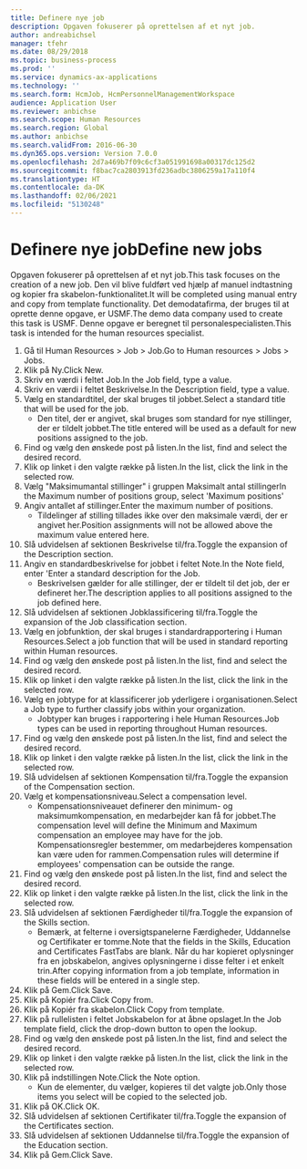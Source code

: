 ```yaml
---
title: Definere nye job
description: Opgaven fokuserer på oprettelsen af et nyt job.
author: andreabichsel
manager: tfehr
ms.date: 08/29/2018
ms.topic: business-process
ms.prod: ''
ms.service: dynamics-ax-applications
ms.technology: ''
ms.search.form: HcmJob, HcmPersonnelManagementWorkspace
audience: Application User
ms.reviewer: anbichse
ms.search.scope: Human Resources
ms.search.region: Global
ms.author: anbichse
ms.search.validFrom: 2016-06-30
ms.dyn365.ops.version: Version 7.0.0
ms.openlocfilehash: 2d7a469b7f09c6cf3a051991698a00317dc125d2
ms.sourcegitcommit: f8bac7ca2803913fd236adbc3806259a17a110f4
ms.translationtype: HT
ms.contentlocale: da-DK
ms.lasthandoff: 02/06/2021
ms.locfileid: "5130248"
---
```

# <a name="define-new-jobs"></a><span data-ttu-id="9eb35-103">Definere nye job</span><span class="sxs-lookup"><span data-stu-id="9eb35-103">Define new jobs</span></span>



<span data-ttu-id="9eb35-104">Opgaven fokuserer på oprettelsen af et nyt job.</span><span class="sxs-lookup"><span data-stu-id="9eb35-104">This task focuses on the creation of a new job.</span></span> <span data-ttu-id="9eb35-105">Den vil blive fuldført ved hjælp af manuel indtastning og kopier fra skabelon-funktionalitet.</span><span class="sxs-lookup"><span data-stu-id="9eb35-105">It will be completed using manual entry and copy from template functionality.</span></span> <span data-ttu-id="9eb35-106">Det demodatafirma, der bruges til at oprette denne opgave, er USMF.</span><span class="sxs-lookup"><span data-stu-id="9eb35-106">The demo data company used to create this task is USMF.</span></span> <span data-ttu-id="9eb35-107">Denne opgave er beregnet til personalespecialisten.</span><span class="sxs-lookup"><span data-stu-id="9eb35-107">This task is intended for the human resources specialist.</span></span>

1. <span data-ttu-id="9eb35-108">Gå til Human Resources > Job > Job.</span><span class="sxs-lookup"><span data-stu-id="9eb35-108">Go to Human resources > Jobs > Jobs.</span></span>
2. <span data-ttu-id="9eb35-109">Klik på Ny.</span><span class="sxs-lookup"><span data-stu-id="9eb35-109">Click New.</span></span>
3. <span data-ttu-id="9eb35-110">Skriv en værdi i feltet Job.</span><span class="sxs-lookup"><span data-stu-id="9eb35-110">In the Job field, type a value.</span></span>
4. <span data-ttu-id="9eb35-111">Skriv en værdi i feltet Beskrivelse.</span><span class="sxs-lookup"><span data-stu-id="9eb35-111">In the Description field, type a value.</span></span>
5. <span data-ttu-id="9eb35-112">Vælg en standardtitel, der skal bruges til jobbet.</span><span class="sxs-lookup"><span data-stu-id="9eb35-112">Select a standard title that will be used for the job.</span></span> 
    * <span data-ttu-id="9eb35-113">Den titel, der er angivet, skal bruges som standard for nye stillinger, der er tildelt jobbet.</span><span class="sxs-lookup"><span data-stu-id="9eb35-113">The title entered will be used as a default for new positions assigned to the job.</span></span>  
6. <span data-ttu-id="9eb35-114">Find og vælg den ønskede post på listen.</span><span class="sxs-lookup"><span data-stu-id="9eb35-114">In the list, find and select the desired record.</span></span>
7. <span data-ttu-id="9eb35-115">Klik op linket i den valgte række på listen.</span><span class="sxs-lookup"><span data-stu-id="9eb35-115">In the list, click the link in the selected row.</span></span>
8. <span data-ttu-id="9eb35-116">Vælg "Maksimumantal stillinger" i gruppen Maksimalt antal stillinger</span><span class="sxs-lookup"><span data-stu-id="9eb35-116">In the Maximum number of positions group, select 'Maximum positions'</span></span>
9. <span data-ttu-id="9eb35-117">Angiv antallet af stillinger.</span><span class="sxs-lookup"><span data-stu-id="9eb35-117">Enter the maximum number of positions.</span></span> 
    * <span data-ttu-id="9eb35-118">Tildelinger af stilling tillades ikke over den maksimale værdi, der er angivet her.</span><span class="sxs-lookup"><span data-stu-id="9eb35-118">Position assignments will not be allowed above the maximum value entered here.</span></span>  
10. <span data-ttu-id="9eb35-119">Slå udvidelsen af sektionen Beskrivelse til/fra.</span><span class="sxs-lookup"><span data-stu-id="9eb35-119">Toggle the expansion of the Description section.</span></span>
11. <span data-ttu-id="9eb35-120">Angiv en standardbeskrivelse for jobbet i feltet Note.</span><span class="sxs-lookup"><span data-stu-id="9eb35-120">In the Note field, enter 'Enter a standard description for the Job.</span></span>
    * <span data-ttu-id="9eb35-121">Beskrivelsen gælder for alle stillinger, der er tildelt til det job, der er defineret her.</span><span class="sxs-lookup"><span data-stu-id="9eb35-121">The description applies to all positions assigned to the job defined here.</span></span>  
12. <span data-ttu-id="9eb35-122">Slå udvidelsen af sektionen Jobklassificering til/fra.</span><span class="sxs-lookup"><span data-stu-id="9eb35-122">Toggle the expansion of the Job classification section.</span></span>
13. <span data-ttu-id="9eb35-123">Vælg en jobfunktion, der skal bruges i standardrapportering i Human Resources.</span><span class="sxs-lookup"><span data-stu-id="9eb35-123">Select a job function that will be used in standard reporting within Human resources.</span></span>
14. <span data-ttu-id="9eb35-124">Find og vælg den ønskede post på listen.</span><span class="sxs-lookup"><span data-stu-id="9eb35-124">In the list, find and select the desired record.</span></span>
15. <span data-ttu-id="9eb35-125">Klik op linket i den valgte række på listen.</span><span class="sxs-lookup"><span data-stu-id="9eb35-125">In the list, click the link in the selected row.</span></span>
16. <span data-ttu-id="9eb35-126">Vælg en jobtype for at klassificerer job yderligere i organisationen.</span><span class="sxs-lookup"><span data-stu-id="9eb35-126">Select a Job type to further classify jobs within your organization.</span></span> 
    * <span data-ttu-id="9eb35-127">Jobtyper kan bruges i rapportering i hele Human Resources.</span><span class="sxs-lookup"><span data-stu-id="9eb35-127">Job types can be used in reporting throughout Human resources.</span></span>  
17. <span data-ttu-id="9eb35-128">Find og vælg den ønskede post på listen.</span><span class="sxs-lookup"><span data-stu-id="9eb35-128">In the list, find and select the desired record.</span></span>
18. <span data-ttu-id="9eb35-129">Klik op linket i den valgte række på listen.</span><span class="sxs-lookup"><span data-stu-id="9eb35-129">In the list, click the link in the selected row.</span></span>
19. <span data-ttu-id="9eb35-130">Slå udvidelsen af sektionen Kompensation til/fra.</span><span class="sxs-lookup"><span data-stu-id="9eb35-130">Toggle the expansion of the Compensation section.</span></span>
20. <span data-ttu-id="9eb35-131">Vælg et kompensationsniveau.</span><span class="sxs-lookup"><span data-stu-id="9eb35-131">Select a compensation level.</span></span>
    * <span data-ttu-id="9eb35-132">Kompensationsniveauet definerer den minimum- og maksimumkompensation, en medarbejder kan få for jobbet.</span><span class="sxs-lookup"><span data-stu-id="9eb35-132">The compensation level will define the Minimum and Maximum compensation an employee may have for the job.</span></span> <span data-ttu-id="9eb35-133">Kompensationsregler bestemmer, om medarbejderes kompensation kan være uden for rammen.</span><span class="sxs-lookup"><span data-stu-id="9eb35-133">Compensation rules will determine if employees' compensation can be outside the range.</span></span>  
21. <span data-ttu-id="9eb35-134">Find og vælg den ønskede post på listen.</span><span class="sxs-lookup"><span data-stu-id="9eb35-134">In the list, find and select the desired record.</span></span>
22. <span data-ttu-id="9eb35-135">Klik op linket i den valgte række på listen.</span><span class="sxs-lookup"><span data-stu-id="9eb35-135">In the list, click the link in the selected row.</span></span>
23. <span data-ttu-id="9eb35-136">Slå udvidelsen af sektionen Færdigheder til/fra.</span><span class="sxs-lookup"><span data-stu-id="9eb35-136">Toggle the expansion of the Skills section.</span></span>
    * <span data-ttu-id="9eb35-137">Bemærk, at felterne i oversigtspanelerne Færdigheder, Uddannelse og Certifikater er tomme.</span><span class="sxs-lookup"><span data-stu-id="9eb35-137">Note that the fields in the Skills, Education and Certificates FastTabs are blank.</span></span> <span data-ttu-id="9eb35-138">Når du har kopieret oplysninger fra en jobskabelon, angives oplysningerne i disse felter i et enkelt trin.</span><span class="sxs-lookup"><span data-stu-id="9eb35-138">After copying information from a job template, information in these fields will be entered in a single step.</span></span>   
24. <span data-ttu-id="9eb35-139">Klik på Gem.</span><span class="sxs-lookup"><span data-stu-id="9eb35-139">Click Save.</span></span>
25. <span data-ttu-id="9eb35-140">Klik på Kopiér fra.</span><span class="sxs-lookup"><span data-stu-id="9eb35-140">Click Copy from.</span></span>
26. <span data-ttu-id="9eb35-141">Klik på Kopiér fra skabelon.</span><span class="sxs-lookup"><span data-stu-id="9eb35-141">Click Copy from template.</span></span>
27. <span data-ttu-id="9eb35-142">Klik på rullelisten i feltet Jobskabelon for at åbne opslaget.</span><span class="sxs-lookup"><span data-stu-id="9eb35-142">In the Job template field, click the drop-down button to open the lookup.</span></span>
28. <span data-ttu-id="9eb35-143">Find og vælg den ønskede post på listen.</span><span class="sxs-lookup"><span data-stu-id="9eb35-143">In the list, find and select the desired record.</span></span>
29. <span data-ttu-id="9eb35-144">Klik op linket i den valgte række på listen.</span><span class="sxs-lookup"><span data-stu-id="9eb35-144">In the list, click the link in the selected row.</span></span>
30. <span data-ttu-id="9eb35-145">Klik på indstillingen Note.</span><span class="sxs-lookup"><span data-stu-id="9eb35-145">Click the Note option.</span></span>
    * <span data-ttu-id="9eb35-146">Kun de elementer, du vælger, kopieres til det valgte job.</span><span class="sxs-lookup"><span data-stu-id="9eb35-146">Only those items you select will be copied to the selected job.</span></span>    
31. <span data-ttu-id="9eb35-147">Klik på OK.</span><span class="sxs-lookup"><span data-stu-id="9eb35-147">Click OK.</span></span>
32. <span data-ttu-id="9eb35-148">Slå udvidelsen af sektionen Certifikater til/fra.</span><span class="sxs-lookup"><span data-stu-id="9eb35-148">Toggle the expansion of the Certificates section.</span></span>
33. <span data-ttu-id="9eb35-149">Slå udvidelsen af sektionen Uddannelse til/fra.</span><span class="sxs-lookup"><span data-stu-id="9eb35-149">Toggle the expansion of the Education section.</span></span>
34. <span data-ttu-id="9eb35-150">Klik på Gem.</span><span class="sxs-lookup"><span data-stu-id="9eb35-150">Click Save.</span></span>

